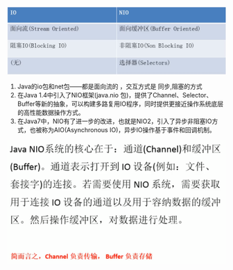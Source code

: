 ![Alt text](../picture/img_7.png)   

1. Java的io包和net包——都是面向流的 ，交互方式是 同步,阻塞的方式  
2. 在Java 1.4中引入了NIO框架(java.nio 包)，提供了Channel、Selector、Buffer等新的抽象，可以构建多路复用IO程序，同时提供更接近操作系统底层的高性能数据操作方式。   
3. 在Java7中，NIO有了进一步的改进，也就是NIO2，引入了异步非阻塞IO方式，也被称为AIO(Asynchronous IO)，异步IO操作基于事件和回调机制。   


![Alt text](../picture/img_8.png)   